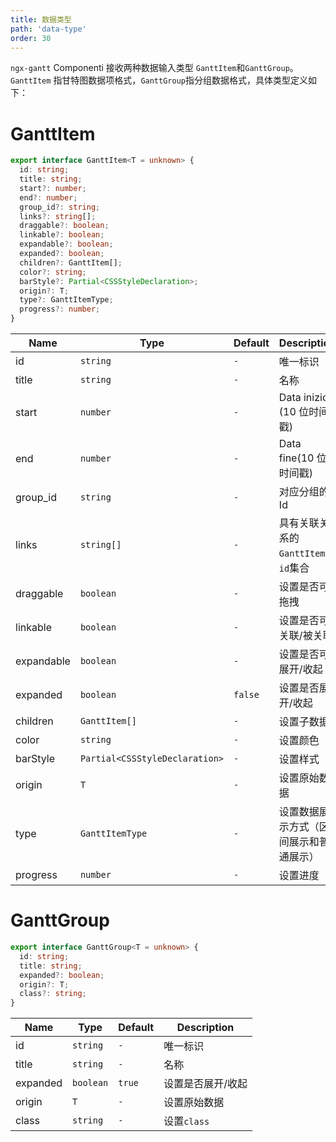 ```yaml
---
title: 数据类型
path: 'data-type'
order: 30
---
```


`ngx-gantt` Componenti 接收两种数据输入类型 `GanttItem`和`GanttGroup`。`GanttItem` 指甘特图数据项格式，`GanttGroup`指分组数据格式，具体类型定义如下：

# GanttItem

```ts
export interface GanttItem<T = unknown> {
  id: string;
  title: string;
  start?: number;
  end?: number;
  group_id?: string;
  links?: string[];
  draggable?: boolean;
  linkable?: boolean;
  expandable?: boolean;
  expanded?: boolean;
  children?: GanttItem[];
  color?: string;
  barStyle?: Partial<CSSStyleDeclaration>;
  origin?: T;
  type?: GanttItemType;
  progress?: number;
}
```

| Name       | Type                           | Default | Description                            |
| ---------- | ------------------------------ | ------- | -------------------------------------- |
| id         | `string`                       | `-`     | 唯一标识                               |
| title      | `string`                       | `-`     | 名称                                   |
| start      | `number`                       | `-`     | Data inizio (10 位时间戳)              |
| end        | `number`                       | `-`     | Data fine(10 位时间戳)                 |
| group_id   | `string`                       | `-`     | 对应分组的 Id                          |
| links      | `string[]`                     | `-`     | 具有关联关系的`GanttItem`的`id`集合    |
| draggable  | `boolean`                      | `-`     | 设置是否可拖拽                         |
| linkable   | `boolean`                      | `-`     | 设置是否可关联/被关联                  |
| expandable | `boolean`                      | `-`     | 设置是否可展开/收起                    |
| expanded   | `boolean`                      | `false` | 设置是否展开/收起                      |
| children   | `GanttItem[]`                  | `-`     | 设置子数据                             |
| color      | `string`                       | `-`     | 设置颜色                               |
| barStyle   | `Partial<CSSStyleDeclaration>` | `-`     | 设置样式                               |
| origin     | `T`                            | `-`     | 设置原始数据                           |
| type       | `GanttItemType`                | `-`     | 设置数据展示方式（区间展示和普通展示） |
| progress   | `number`                       | `-`     | 设置进度                               |

# GanttGroup

```ts
export interface GanttGroup<T = unknown> {
  id: string;
  title: string;
  expanded?: boolean;
  origin?: T;
  class?: string;
}
```

| Name     | Type      | Default | Description       |
| -------- | --------- | ------- | ----------------- |
| id       | `string`  | `-`     | 唯一标识          |
| title    | `string`  | `-`     | 名称              |
| expanded | `boolean` | `true`  | 设置是否展开/收起 |
| origin   | `T`       | `-`     | 设置原始数据      |
| class    | `string`  | `-`     | 设置`class`       |
